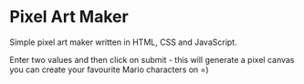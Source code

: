 # Pixel Art Maker
Simple pixel art maker written in HTML, CSS and JavaScript.

Enter two values and then click on submit - this will generate a pixel canvas you can create your favourite Mario characters on =)
